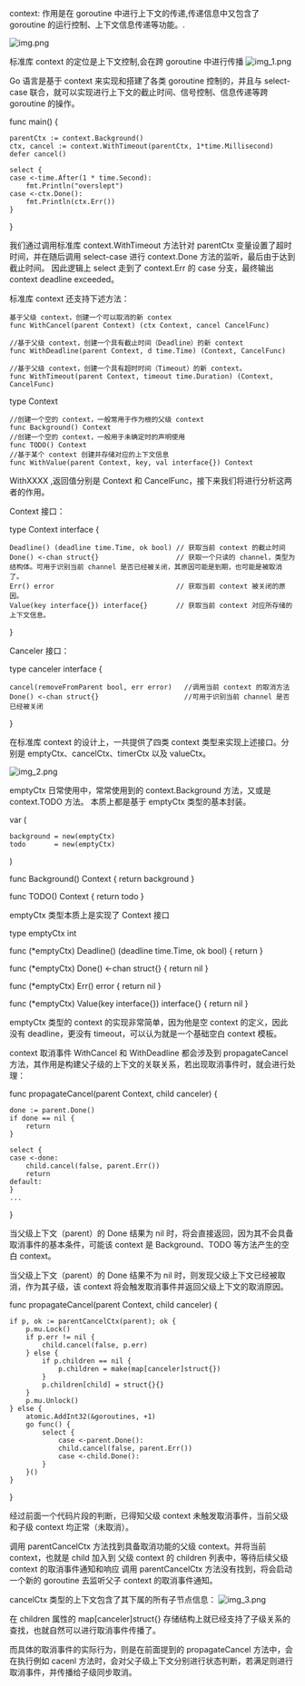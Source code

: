 
context:
作用是在 goroutine 中进行上下文的传递,传递信息中又包含了 goroutine 的运行控制、上下文信息传递等功能。.

![img.png](img.png)

标准库 context 的定位是上下文控制,会在跨 goroutine 中进行传播
![img_1.png](img_1.png)


Go 语言是基于 context 来实现和搭建了各类 goroutine 控制的，并且与 select-case 联合，就可以实现进行上下文的截止时间、信号控制、信息传递等跨 goroutine 的操作。

func main() {

    parentCtx := context.Background()
    ctx, cancel := context.WithTimeout(parentCtx, 1*time.Millisecond)
    defer cancel()

	select {
	case <-time.After(1 * time.Second):
		fmt.Println("overslept")
	case <-ctx.Done():
		fmt.Println(ctx.Err())
	}
}

我们通过调用标准库 context.WithTimeout 方法针对 parentCtx 变量设置了超时时间，并在随后调用 select-case 进行 context.Done 方法的监听，最后由于达到截止时间。
因此逻辑上 select 走到了 context.Err 的 case 分支，最终输出 context deadline exceeded。

标准库 context 还支持下述方法：

    基于父级 context，创建一个可以取消的新 contex
    func WithCancel(parent Context) (ctx Context, cancel CancelFunc)

    //基于父级 context，创建一个具有截止时间（Deadline）的新 context
    func WithDeadline(parent Context, d time.Time) (Context, CancelFunc)

    //基于父级 context，创建一个具有超时时间（Timeout）的新 context。
    func WithTimeout(parent Context, timeout time.Duration) (Context, CancelFunc)


 type Context

    //创建一个空的 context，一般常用于作为根的父级 context
    func Background() Context
    //创建一个空的 context，一般用于未确定时的声明使用
    func TODO() Context
    //基于某个 context 创建并存储对应的上下文信息
    func WithValue(parent Context, key, val interface{}) Context


WithXXXX ,返回值分别是 Context 和 CancelFunc，接下来我们将进行分析这两者的作用。

Context 接口：

type Context interface {

    Deadline() (deadline time.Time, ok bool) // 获取当前 context 的截止时间
    Done() <-chan struct{}                   // 获取一个只读的 channel，类型为结构体。可用于识别当前 channel 是否已经被关闭，其原因可能是到期，也可能是被取消了。
    Err() error                              // 获取当前 context 被关闭的原因。
    Value(key interface{}) interface{}       // 获取当前 context 对应所存储的上下文信息。

}


Canceler 接口：

type canceler interface {

    cancel(removeFromParent bool, err error)   //调用当前 context 的取消方法
    Done() <-chan struct{}                     //可用于识别当前 channel 是否已经被关闭

}


在标准库 context 的设计上，一共提供了四类 context 类型来实现上述接口。分别是 emptyCtx、cancelCtx、timerCtx 以及 valueCtx。

![img_2.png](img_2.png)



emptyCtx
日常使用中，常常使用到的 context.Background 方法，又或是 context.TODO 方法。
本质上都是基于 emptyCtx 类型的基本封装。

var (

    background = new(emptyCtx)
    todo       = new(emptyCtx)

)

func Background() Context {
    return background
}

func TODO() Context {
    return todo
}

emptyCtx 类型本质上是实现了 Context 接口

type emptyCtx int

func (*emptyCtx) Deadline() (deadline time.Time, ok bool) {
    return
}

func (*emptyCtx) Done() <-chan struct{} {
    return nil
}

func (*emptyCtx) Err() error {
    return nil
}

func (*emptyCtx) Value(key interface{}) interface{} {
    return nil
}

emptyCtx 类型的 context 的实现非常简单，因为他是空 context 的定义，因此没有 deadline，更没有 timeout，可以认为就是一个基础空白 context 模板。




context 取消事件
WithCancel 和 WithDeadline 都会涉及到 propagateCancel 方法，其作用是构建父子级的上下文的关联关系，若出现取消事件时，就会进行处理：

func propagateCancel(parent Context, child canceler) {

    done := parent.Done()
    if done == nil {
        return
    }

	select {
	case <-done:
		child.cancel(false, parent.Err())
		return
	default:
	}
	...
}

当父级上下文（parent）的 Done 结果为 nil 时，将会直接返回，因为其不会具备取消事件的基本条件，可能该 context 是 Background、TODO 等方法产生的空白 context。

当父级上下文（parent）的 Done 结果不为 nil 时，则发现父级上下文已经被取消，作为其子级，该 context 将会触发取消事件并返回父级上下文的取消原因。

func propagateCancel(parent Context, child canceler) {

    if p, ok := parentCancelCtx(parent); ok {
        p.mu.Lock()
        if p.err != nil {
            child.cancel(false, p.err)
        } else {
            if p.children == nil {
                p.children = make(map[canceler]struct{})
            }
            p.children[child] = struct{}{}
        }
        p.mu.Unlock()
    } else {
        atomic.AddInt32(&goroutines, +1)
        go func() {
            select {
                case <-parent.Done():
                child.cancel(false, parent.Err())
                case <-child.Done():
            }
        }()
    }
}


经过前面一个代码片段的判断，已得知父级 context 未触发取消事件，当前父级和子级 context 均正常（未取消）。

调用 parentCancelCtx 方法找到具备取消功能的父级 context。并将当前 context，也就是 child 加入到 父级 context 的 children 列表中，等待后续父级 context 的取消事件通知和响应
调用 parentCancelCtx 方法没有找到，将会启动一个新的 goroutine 去监听父子 context 的取消事件通知。

cancelCtx 类型的上下文包含了其下属的所有子节点信息：
![img_3.png](img_3.png)

在 children 属性的 map[canceler]struct{} 存储结构上就已经支持了子级关系的查找，也就自然可以进行取消事件传播了。

而具体的取消事件的实际行为，则是在前面提到的 propagateCancel 方法中，会在执行例如 cacenl 方法时，会对父子级上下文分别进行状态判断，若满足则进行取消事件，并传播给子级同步取消。



